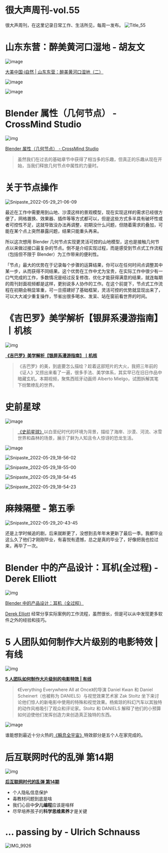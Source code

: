 # 很大声周刊-vol.55
很大声周刊，在这里记录日常工作、生活所见，每周一发布。
![Title_55](https://user-images.githubusercontent.com/20842136/170862833-79a6963f-5bec-4157-8e28-2571206d6033.png)

# 山东东营：醉美黄河口湿地 - 胡友文
![image](https://user-images.githubusercontent.com/20842136/170862998-ba2ca76b-4655-4217-9921-67b6bb8709df.png)

[大美中国·i自然 | 山东东营：醉美黄河口湿地（二）](https://article.xuexi.cn/articles/index.html?art_id=2306963895494623554&item_id=2306963895494623554&study_style_id=feeds_opaque&pid=&ptype=-1&source=share&share_to=copylink)

![image](https://user-images.githubusercontent.com/20842136/170863023-6abc27a0-6e4e-4870-aeb6-3f1046944265.png)

![image](https://user-images.githubusercontent.com/20842136/170863029-a72fc2d6-b9a3-4891-99ee-9c90efc93632.png)

# Blender 属性（几何节点） - CrossMind Studio
![img](https://user-images.githubusercontent.com/20842136/170863543-cd0add4c-8fa1-42f4-a59b-5cce10d6c359.png)

[Blender 属性（几何节点） - CrossMind Studio](https://www.youtube.com/watch?v=-hxiufn2fQo)
> 虽然我们在过去的基础章节中获得了相当多的乐趣，但真正的乐趣从现在开始，当我们释放几何节点中属性的力量时。

# 关于节点操作
![Snipaste_2022-05-29_21-06-09](https://user-images.githubusercontent.com/20842136/170870277-7ead058c-41ab-45f5-95e4-e76936526134.png)

最近在工作中需要用到山地、沙漠这样的景观模型，现在实现这样的需求已经很方便了，网格置换、效果器、插件等等方式都可以，但是这些方式多半具有破坏性或者可控性不足，这就导致没办法再调整，初期没什么问题，但随着需求的叠加，可能在某个点上突然暴露问题，结果只能重头再来。

所以这次想用 Blender 几何节点实现更灵活可控的山地模型，这也是接触几何节点以来做过接口最复杂的节点。倒不是介绍实现过程，而是感受到节点式工作流程（包括但不限于 Blender）为工作带来的便利性。

「节点」最大的优势在于记录每个步骤的运算结果，你可以在任何时间点调整其中某一步，从而获得不同结果。这个优势在工作中尤为宝贵，在实际工作中很少有一口气完成的工作，多数情况是经过反复修改、优化才能获得满意的结果，就连每期的周刊封面视频都是这样，更别说多人协作的工作。在这个前提下，节点式工作流程在初期会稍显笨重，可一旦搭建好了基础框架，灵活可控的优势就显现出来了，可以大大减少重复操作，节省出很多喝水、发呆、站在窗前看世界的时间。

# 《吉巴罗》美学解析【银屏系漫游指南】丨机核
![img](https://user-images.githubusercontent.com/20842136/170871975-f525b193-aa15-4702-b229-3aa39474ecdc.png)

**[《吉巴罗》美学解析【银屏系漫游指南】丨机核](https://www.bilibili.com/video/BV1rS4y1z7xW?spm_id_from=333.1007.top_right_bar_window_history.content.click)**

> 《吉巴罗》的美，到底要怎么描绘？趁着这部短片的大火，我把三年前的《证人》又捞出来看了一遍，很多手法、美学体系，其实早已在旧日作品中暗藏玄机。本期视频，聚焦西班牙动画师 Alberto Mielgo，试图拆解其笔下纷繁缭乱的世界。

# 史前星球
![image](https://user-images.githubusercontent.com/20842136/170864034-020e7e41-282a-4f9c-9ac3-b68ee7ef5b3c.png)

> [《史前星球》](https://movie.douban.com/subject/34603375/)以白垩纪时代的环境为背景，描绘了海岸、沙漠、河流、冰雪世界和森林的场景，展示了鲜为人知且令人惊讶的恐龙生活。

![image](https://user-images.githubusercontent.com/20842136/170864272-6ce4ff99-3f02-4029-bf1c-3e900a7e809e.png)

![Snipaste_2022-05-29_18-56-02](https://user-images.githubusercontent.com/20842136/170864458-872e6d01-d9ac-4a64-a7c4-7c90ef197b87.png)

![Snipaste_2022-05-29_18-55-00](https://user-images.githubusercontent.com/20842136/170864471-44a77508-66f0-4ead-8c19-ae87a0111670.png)

![Snipaste_2022-05-29_18-54-45](https://user-images.githubusercontent.com/20842136/170864475-3ba54510-78d1-4b10-a54c-13f54676efa7.png)

![Snipaste_2022-05-29_18-54-23](https://user-images.githubusercontent.com/20842136/170864489-c4d63371-178b-483e-91a7-6680810931e5.png)

# 麻辣隔壁 - 第五季
![Snipaste_2022-05-29_20-43-45](https://user-images.githubusercontent.com/20842136/170869385-4eb22043-6bff-4200-bf2e-7456a0da7a54.png)

还是上学时候追的剧，后来就断更了，没想到去年年末更新了最后一季。我都毕业这么久了他们才刚刚毕业，有喜悦有遗憾，总之是真的毕业了，好像把我也拉过来，再毕了一次。

# Blender 中的产品设计：耳机(全过程) - Derek Elliott
![img](https://user-images.githubusercontent.com/20842136/170863740-f042d04a-037a-4778-b9c6-e96f56e63ff7.png)

[Blender 中的产品设计：耳机（全过程）](https://www.youtube.com/watch?v=p2iloupX7S8)

[Derek Elliott](https://www.youtube.com/c/DerekElliott) 经常分享实际案例的工作流程，虽然很长，但是可以从中发现更多软件之外的经验和技巧。

# 5 人团队如何制作大片级别的电影特效 | 有线
![img](https://user-images.githubusercontent.com/20842136/170870690-3b001141-3bfb-4126-b412-b0f49a02fbcb.png)

**[5 人团队如何制作大片级别的电影特效 | 有线](https://www.youtube.com/watch?v=hFFopPPrGiE)**
> 《Everything Everywhere All at Once》的导演 Daniel Kwan 和 Daniel Scheinert（也被称为 DANIELS）与视觉效果艺术家 Zak Stoltz 坐下来讨论他们惊人的新电影中使用的特殊和视觉效果。杨紫琼的科幻汽车以其独特的动作风格吸引了观众和评论家。Stoltz 和 DANIELS 解释了他们的小预算如何迫使他们发挥创造力来创造真正独特的东西。

![image](https://user-images.githubusercontent.com/20842136/170870872-31017d5a-0d86-4e65-87b0-11703b225026.png)

谁能想到最近十分火热的[《瞬息全宇宙》](https://movie.douban.com/subject/30314848/)特效部分是五个人在家完成的。


# 后互联网时代的乱弹 第14期
![img](https://user-images.githubusercontent.com/20842136/170864132-b2b53b52-9a56-4e32-bd4f-7f08ca13b504.png)

**[后互联网时代的乱弹 第14期](https://www.bilibili.com/video/BV1aY4y1V7VP?spm_id_from=444.41.list.card_archive.click)**

- 个人隐私信息保护
- 毒教材问题到底是啥
- 我们心目中**少儿编程**应该是啥样
- 尽早培养孩子的**科学思维素养**才是关键

# ... passing by - Ulrich Schnauss
![IMG_9926](https://user-images.githubusercontent.com/20842136/170871274-a1f0e58a-86a8-4ff3-bc6a-b5ee00ed0e5a.JPG)